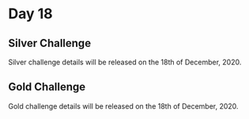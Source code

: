 # Day 18

## Silver Challenge

Silver challenge details will be released on the 18th of December, 2020.

## Gold Challenge

Gold challenge details will be released on the 18th of December, 2020.

